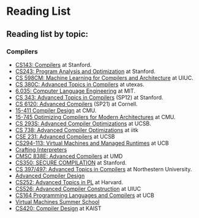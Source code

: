 # Reading List

## Reading list by topic:

### Compilers

* [CS143: Compilers](https://web.stanford.edu/class/cs143/) at Stanford.
* [CS243: Program Analysis and Optimization](https://suif.stanford.edu/~courses/cs243/) at Stanford.
* [CS 598CM: Machine Learning for Compilers and Architecture](https://charithm.web.illinois.edu/cs598cm/fa2021/#) at UIUC.
* [CS 380C: Advanced Topics in Compilers](cs.utexas.edu/~pingali/CS380C/2019/index.html) at utexas.
* [6.035: Computer Language Engineering](https://github.com/6035/sp22) at MIT.
* [CS 343: Advanced Topics in Compilers](http://web.stanford.edu/class/cs343/2012-index.html) (SP12) at Stanford.
* [CS 6120: Advanced Compilers](https://www.cs.cornell.edu/courses/cs6120/2022sp/schedule/) (SP21) at Cornell.
* [15-411 Compiler Design](https://www.cs.cmu.edu/~janh/courses/411/18/index.html) at CMU.
* [15-745 Optimizing Compilers for Modern Architectures](https://www.cs.cmu.edu/afs/cs/academic/class/15745-s19/www/index.html) at CMU.
* [CS 293S: Advanced Compiler Optimizations](https://sites.cs.ucsb.edu/~yufeiding/cs293s/schedule.html) at UCSB.
* [CS 738: Advanced Compiler Optimizations](https://karkare.github.io/cs738/) at iitk
* [CSE 231: Advanced Compilers](https://ucsd-pl.github.io/cse231/wi20/) at UCSB
* [CS294-113: Virtual Machines and Managed Runtimes](http://www.wolczko.com/CS294/) at UCB  
* [Crafting Interpreters](http://craftinginterpreters.com/acknowledgements.html) 
* [CMSC 838E: Advanced Compilers](https://www.cs.umd.edu/class/spring2021/cmsc838E/index.html) at UMD 
* [CS350: SECURE COMPILATION](http://theory.stanford.edu/~mp/mp/CS350-2018.html) at Stanford.
* [CS 397/497: Advanced Topics in Compilers](https://users.cs.northwestern.edu/~simonec/ATC.html) at Northestern University.
* [Advanced Compiler Design](http://user.it.uu.se/~kostis/Teaching/KT2-12/)
* [CS252: Advanced Topics in PL](https://groups.seas.harvard.edu/courses/cs252/2020sp/reading_paper.html) at Harvard.
* [CS526: Advanced Compiler Construction](http://misailo.cs.illinois.edu/courses/526/#schedule) at UIUC
* [CS164 Programming Languages and Compilers](https://inst.eecs.berkeley.edu/~cs164/fa21/schedule.html) at UCB
* [Virtual Machines Summer School](https://soft-dev.org/events/vmss16/)
* [CS420: Compiler Design](https://github.com/kaist-cp/cs420) at KAIST
